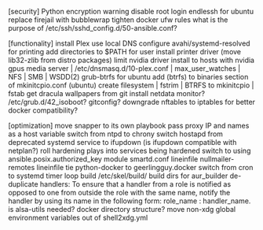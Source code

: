 [security]
Python encryption warning
disable root login
endlessh for ubuntu
replace firejail with bubblewrap
tighten docker ufw rules
what is the purpose of /etc/ssh/sshd_config.d/50-ansible.conf?


[functionality]
install Plex
use local DNS
configure avahi/systemd-resolved for printing
add directories to $PATH for user
install printer driver (move lib32-zlib from distro packages)
limit nvidia driver install to hosts with nvidia gpus
media server | /etc/dnsmasq.d/10-plex.conf | max_user_watches | NFS | SMB | WSDD(2)
grub-btrfs for ubuntu
add (btrfs) to binaries section of mkinitcpio.conf (ubuntu)
create filesystem | fstrim | BTRFS to mkinitcpio | fstab
get dracula wallpapers from git
install netdata monitor?
/etc/grub.d/42_isoboot?
gitconfig?
downgrade nftables to iptables for better docker compatibility?


[optimization]
move snapper to its own playbook
pass proxy IP and names as a host variable
switch from ntpd to chrony
switch hostapd from deprecated systemd service to ifupdown (is ifupdown compatible with netplan?)
roll hardening plays into services being hardened
switch to using ansible.posix.authorized_key module
smartd.conf lineinfile
nullmailer-remotes lineinfile
tie python-docker to geerlingguy.docker
switch from cron to systemd timer
loop build /etc/skel/build/
build dirs for aur_builder
de-duplicate handlers: To ensure that a handler from a role is notified as opposed to one from outside the role with the same name, notify the handler by using its name in the following form: role_name : handler_name.
is alsa-utils needed?
docker directory structure?
move non-xdg global environment variables out of shell2xdg.yml